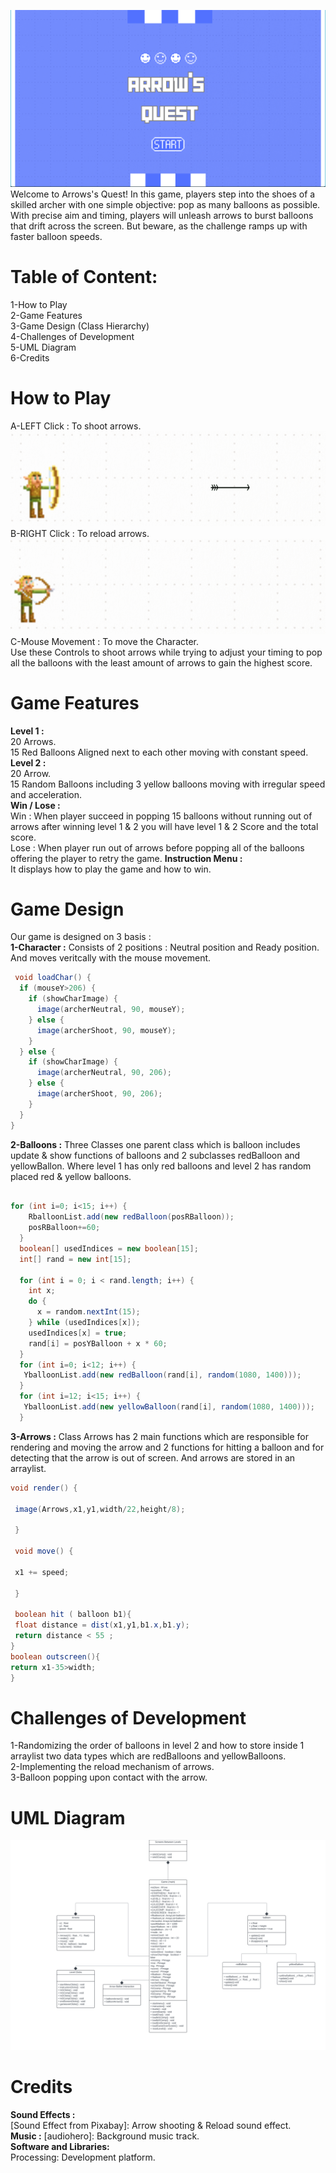 ![alt text](main.png)
Welcome to Arrows's Quest! In this game, players step into the shoes of a skilled archer with one simple objective: pop as many balloons as possible. With precise aim and timing, players will unleash arrows to burst balloons that drift across the screen. But beware, as the challenge ramps up with faster balloon speeds.
# # 
# **Table of Content:**  
1-How to Play  
2-Game Features      
3-Game Design (Class Hierarchy)   
4-Challenges of Development  
5-UML Diagram   
6-Credits
# #
# How to Play 
A-LEFT Click : To shoot arrows.   
![alt text](image.png)    
B-RIGHT Click : To reload arrows.  
![alt text](image-3.png)    
C-Mouse Movement : To move the Character.  
Use these Controls to shoot arrows while trying to adjust your timing to pop all the balloons with the least amount of arrows to gain the highest score.
# #
# Game Features 
**Level 1 :**   
20 Arrows.  
15 Red Balloons Aligned next to each other moving with constant speed.  
**Level 2 :**  
20 Arrow.  
15 Random Balloons including 3 yellow balloons moving with irregular speed and acceleration.  
 **Win / Lose :**  
 Win : When player succeed in popping 15 balloons without running out of arrows after winning level 1 & 2 you will have level 1 & 2 Score and the total score.  
 Lose : When player run out of arrows before popping all of the balloons offering the player to retry the game.
 **Instruction Menu :**  
  It displays how to play the game and how to win.
# #
# Game Design
Our game is designed on 3 basis :  
**1-Character :** Consists of 2 positions : Neutral position and Ready position. And moves veritcally with the mouse movement. 
```java
 void loadChar() {
  if (mouseY>206) {
    if (showCharImage) {
      image(archerNeutral, 90, mouseY);
    } else {
      image(archerShoot, 90, mouseY);
    }
  } else {
    if (showCharImage) {
      image(archerNeutral, 90, 206);
    } else {
      image(archerShoot, 90, 206);
    }
  }
}
```
**2-Balloons :** Three Classes one parent class which is balloon includes update & show functions of balloons and 2 subclasses redBalloon and yellowBallon. Where level 1 has only red balloons and level 2 has random placed red & yellow balloons.
```java

for (int i=0; i<15; i++) {
    RballoonList.add(new redBalloon(posRBalloon));
    posRBalloon+=60;
  }
  boolean[] usedIndices = new boolean[15];
  int[] rand = new int[15];

  for (int i = 0; i < rand.length; i++) {
    int x;
    do {
      x = random.nextInt(15);
    } while (usedIndices[x]);
    usedIndices[x] = true;
    rand[i] = posYBalloon + x * 60;
  }
  for (int i=0; i<12; i++) {
   YballoonList.add(new redBalloon(rand[i], random(1080, 1400)));
  }
  for (int i=12; i<15; i++) {
   YballoonList.add(new yellowBalloon(rand[i], random(1080, 1400)));
  }
```
**3-Arrows :** Class Arrows has 2 main  functions which are responsible for rendering and moving the arrow and 2 functions for hitting a balloon and for detecting that the arrow is out of screen. And arrows are stored in an arraylist.
```java
void render() {
 
 image(Arrows,x1,y1,width/22,height/8);
 
 }
 
 void move() {
 
 x1 += speed;
 
 }
 
 boolean hit ( balloon b1){
 float distance = dist(x1,y1,b1.x,b1.y);
 return distance < 55 ;
}
boolean outscreen(){
return x1-35>width;
}

```
# #
# Challenges of Development   
1-Randomizing the order of balloons in level 2 and how to store inside 1 arraylist two data types which are redBalloons and yellowBalloons.  
2-Implementing the reload mechanism of arrows.  
3-Balloon popping upon contact with the arrow.
# #
# UML Diagram
![alt text](<UML Diagram.svg>)

# Credits
**Sound Effects :**  
[Sound Effect from Pixabay]: Arrow shooting & Reload sound effect.  
**Music :** 
[audiohero]: Background music track.  
**Software and Libraries:**  
Processing: Development platform.

